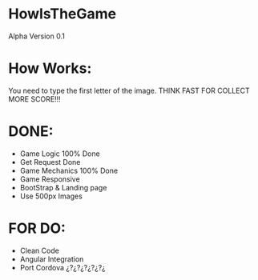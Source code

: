 # HowIsTheGame

Alpha Version 0.1

# How Works:

You need to type the first letter of the image. THINK FAST FOR COLLECT MORE SCORE!!!

# DONE:
+ Game Logic 100% Done
+ Get Request Done
+ Game Mechanics 100% Done
+ Game Responsive
+ BootStrap & Landing page
+ Use 500px Images



# FOR DO:
+ Clean Code
+ Angular Integration
+ Port Cordova ¿?¿?¿?¿?¿?¿
